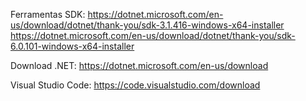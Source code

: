 Ferramentas SDK:
https://dotnet.microsoft.com/en-us/download/dotnet/thank-you/sdk-3.1.416-windows-x64-installer
https://dotnet.microsoft.com/en-us/download/dotnet/thank-you/sdk-6.0.101-windows-x64-installer

Download .NET:
https://dotnet.microsoft.com/en-us/download

Visual Studio Code: 
https://code.visualstudio.com/download
